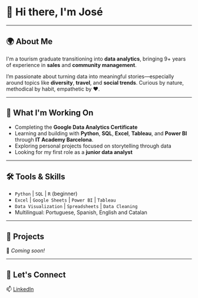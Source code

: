 # 👋 Hi there, I'm José

---

## 🌍 About Me

I'm a tourism graduate transitioning into **data analytics**, bringing 9+ years of experience in **sales** and **community management**.

I’m passionate about turning data into meaningful stories—especially around topics like **diversity**, **travel**, and **social trends**. Curious by nature, methodical by habit, empathetic by ❤️.

---

## 🧠 What I'm Working On

- Completing the **Google Data Analytics Certificate**
- Learning and building with **Python**, **SQL**, **Excel**, **Tableau**, and **Power BI** through **IT Academy Barcelona**.
- Exploring personal projects focused on storytelling through data
- Looking for my first role as a **junior data analyst**

---

## 🛠️ Tools & Skills

- `Python` | `SQL` | `R` (beginner)
- `Excel` | `Google Sheets` | `Power BI` | `Tableau`
- `Data Visualization` | `Spreadsheets` | `Data Cleaning`
- Multilingual: Portuguese, Spanish, English and Catalan

---

## 🚀 Projects

🧪 _Coming soon!_  

---

## 💬 Let's Connect

📫 [LinkedIn](https://www.linkedin.com/in/jmessiasgarcia/)  

